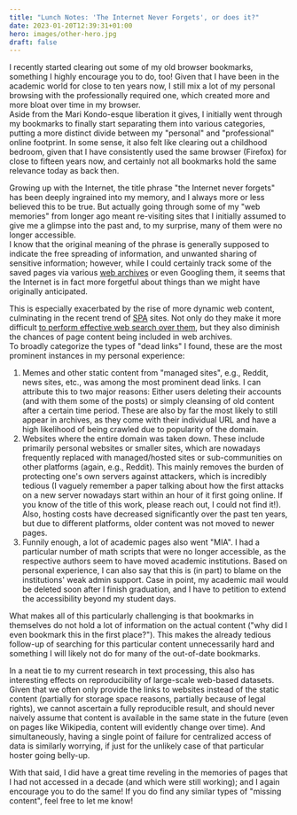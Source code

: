 ```yaml
---
title: "Lunch Notes: 'The Internet Never Forgets', or does it?"
date: 2023-01-20T12:39:31+01:00
hero: images/other-hero.jpg
draft: false
---
```


I recently started clearing out some of my old browser bookmarks, something I highly encourage you to do, too!
Given that I have been in the academic world for close to ten years now, I still mix a lot of my personal browsing with the professionally required one, which created more and more bloat over time in my browser.  
Aside from the Mari Kondo-esque liberation it gives, I initially went through my bookmarks to finally start separating them into various categories, putting a more distinct divide between my "personal" and "professional" online footprint.
In some sense, it also felt like clearing out a childhood bedroom, given that I have consistently used the same browser (Firefox) for close to fifteen years now, and certainly not all bookmarks hold the same relevance today as back then.

Growing up with the Internet, the title phrase "the Internet never forgets" has been deeply ingrained into my memory, and I always more or less believed this to be true.
But actually going through some of my "web memories" from longer ago meant re-visiting sites that I initially assumed to give me a glimpse into the past and, to my surprise, many of them were no longer accessible.  
I know that the original meaning of the phrase is generally supposed to indicate the free spreading of information, and unwanted sharing of sensitive information; however, while I could certainly track some of the saved pages via various [web archives](https://archive.org/) or even Googling them, it seems that the Internet is in fact more forgetful about things than we might have originally anticipated.

This is especially exacerbated by the rise of more dynamic web content, culminating in the recent trend of [SPA](https://en.wikipedia.org/wiki/Single-page_application) sites. Not only do they make it more difficult [to perform effective web search over them](https://seranking.com/blog/single-page-application-seo/), but they also diminish the chances of page content being included in web archives.  
To broadly categorize the types of "dead links" I found, these are the most prominent instances in my personal experience:

  1. Memes and other static content from "managed sites", e.g., Reddit, news sites, etc., was among the most prominent dead links. I can attribute this to two major reasons: Either users deleting their accounts (and with them some of the posts) or simply cleansing of old content after a certain time period. These are also by far the most likely to still appear in archives, as they come with their individual URL and have a high likelihood of being crawled due to popularity of the domain.
  2. Websites where the entire domain was taken down. These include primarily personal websites or smaller sites, which are nowadays frequently replaced with managed/hosted sites or sub-communities on other platforms (again, e.g., Reddit). This mainly removes the burden of protecting one's own servers against attackers, which is incredibly tedious (I vaguely remember a paper talking about how the first attacks on a new server nowadays start within an hour of it first going online. If you know of the title of this work, please reach out, I could not find it!). Also, hosting costs have decreased significantly over the past ten years, but due to different platforms, older content was not moved to newer pages.
  3. Funnily enough, a lot of academic pages also went "MIA". I had a particular number of math scripts that were no longer accessible, as the respective authors seem to have moved academic institutions. Based on personal experience, I can also say that this is (in part) to blame on the institutions' weak admin support. Case in point, my academic mail would be deleted soon after I finish graduation, and I have to petition to extend the accessibility beyond my student days.


What makes all of this particularly challenging is that bookmarks in themselves do not hold a lot of information on the actual content ("why did I even bookmark this in the first place?"). This makes the already tedious follow-up of searching for this particular content unnecessarily hard and something I will likely not do for many of the out-of-date bookmarks.

In a neat tie to my current research in text processing, this also has interesting effects on reproducibility of large-scale web-based datasets. Given that we often only provide the links to websites instead of the static content (partially for storage space reasons, partially because of legal rights), we cannot ascertain a fully reproducible result, and should never naively assume that content is available in the same state in the future (even on pages like Wikipedia, content will evidently change over time). And simultaneously, having a single point of failure for centralized access of data is similarly worrying, if just for the unlikely case of that particular hoster going belly-up.

With that said, I did have a great time reveling in the memories of pages that I had not accessed in a decade (and which were still working); and I again encourage you to do the same! If you do find any similar types of "missing content", feel free to let me know!
